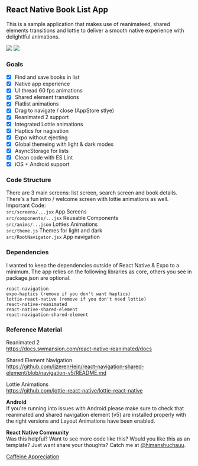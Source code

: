## React Native Book List App

This is a sample application that makes use of reanimateed, shared elements transitions and lottie to deliver a smooth native experience with delightlful animations.

![](book.gif) ![](dbook.gif)

### Goals
- [x] Find and save books in list
- [x] Native app experience
- [x] UI thread 60 fps animations
- [x] Shared element transtions
- [x] Flatlist animations
- [x] Drag to navigate / close (AppStore stlye)
- [x] Reanimated 2 support
- [x] Integrated Lottie animations
- [x] Haptics for nagivation
- [x] Expo without ejecting
- [x] Global themeing with light & dark modes
- [x] AsyncStorage for lists
- [x] Clean code with ES Lint
- [x] iOS + Android support

### Code Structure
There are 3 main screens: list screen, search screen and book details. There's a fun intro / welcome screen with lottie animations as well.  
Important Code:  
`src/screens/...jsx` App Screens  
`src/components/...jsx` Reusable Components  
`src/anims/...json` Lotties Animations  
`src/theme.js` Themes for light and dark  
`src/RootNavigator.jsx` App navigation

### Dependencies
I wanted to keep the dependencies outside of React Native & Expo to a minimum. The app relies on the following libraries as core, others you see in package.json are optional.
```
react-navigation
expo-haptics (remove if you don't want haptics)
lottie-react-native (remove if you don't need lottie)
react-native-reanimated
react-native-shared-element
react-navigation-shared-element
```

### Reference Material
Reanimated 2  
https://docs.swmansion.com/react-native-reanimated/docs

Shared Element Navigation  
https://github.com/IjzerenHein/react-navigation-shared-element/blob/navigation-v5/README.md

Lottie Animations  
https://github.com/lottie-react-native/lottie-react-native

**Android**  
If you're running into issues with Android please make sure to check that reanimated and shared navigation element (v5) are installed properly with the right versions and Layout Animations have been enabled.

**React Native Community**  
Was this helpful? Want to see more code like this? Would you like this as an template? Just want share your thoughts? Catch me at [@himanshuchauu](https://twitter.com/himanchauu).

[Caffeine Appreciation](https://www.buymeacoffee.com/himanchau)

